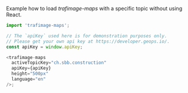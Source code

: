 Example how to load _trafimage-maps_ with a specific topic without using React.

```js
import 'trafimage-maps';

// The `apiKey` used here is for demonstration purposes only.
// Please get your own api key at https://developer.geops.io/.
const apiKey = window.apiKey;

<trafimage-maps
  activeTopicKey="ch.sbb.construction"
  apiKey={apiKey}
  height="500px"
  language="en"
/>;
```
